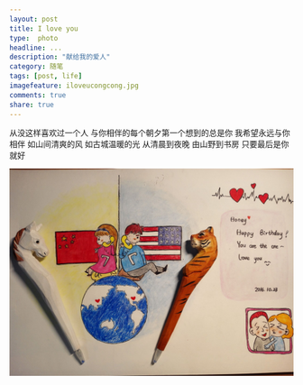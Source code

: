 ```yaml
---
layout: post
title: I love you
type:  photo
headline: ...
description: "献给我的爱人"
category: 随笔
tags: [post, life]
imagefeature: iloveucongcong.jpg
comments: true
share: true
---
```


从没这样喜欢过一个人
与你相伴的每个朝夕第一个想到的总是你
我希望永远与你相伴
如山间清爽的风 
如古城温暖的光 
从清晨到夜晚 
由山野到书房
只要最后是你就好

![这里写图片描述](https://raw.githubusercontent.com/billhhh/whblog-omega/gh-pages/images/iloveucongcong.jpg)